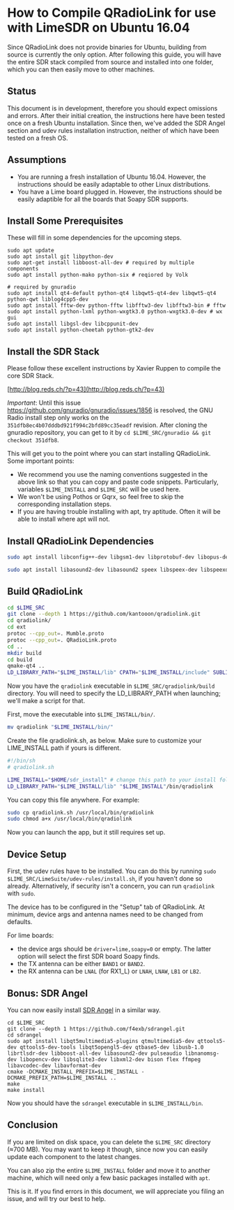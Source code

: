 # How to Compile QRadioLink for use with LimeSDR on Ubuntu 16.04

Since QRadioLink does not provide binaries for Ubuntu, building from source is currently the only option. After following this guide, you will have the entire SDR stack compiled from source and installed into one folder, which you can then easily move to other machines.

## Status

This document is in development, therefore you should expect omissions and errors. After their initial creation, the instructions here have been tested once on a fresh Ubuntu installation. Since then, we've added the SDR Angel section and udev rules installation instruction, neither of which have been tested on a fresh OS.

## Assumptions

- You are running a fresh installation of Ubuntu 16.04. However, the instructions should be easily adaptable to other Linux distributions.
- You have a Lime board plugged in. However, the instructions should be easily adaptible for all the boards that Soapy SDR supports.

## Install Some Prerequisites

These will fill in some dependencies for the upcoming steps.

```
sudo apt update
sudo apt install git libpython-dev 
sudo apt-get install libboost-all-dev # required by multiple components
sudo apt install python-mako python-six # reqiored by Volk

# required by gnuradio
sudo apt install qt4-default python-qt4 libqwt5-qt4-dev libqwt5-qt4 python-qwt liblog4cpp5-dev
sudo apt install fftw-dev python-fftw libfftw3-dev libfftw3-bin # fftw
sudo apt install python-lxml python-wxgtk3.0 python-wxgtk3.0-dev # wx gui
sudo apt install libgsl-dev libcppunit-dev
sudo apt install python-cheetah python-gtk2-dev 

```

## Install the SDR Stack

Please follow these excellent instructions by Xavier Ruppen to compile the core SDR Stack.

[http://blog.reds.ch/?p=43](http://blog.reds.ch/?p=43)

_Important_: Until this issue https://github.com/gnuradio/gnuradio/issues/1856 is resolved, the GNU Radio install step only works on the `351dfb8ec4b07dddbd921f994c2bfd89cc35eadf` revision. After cloning the gnuradio repository, you can get to it by `cd $LIME_SRC/gnuradio && git checkout 351dfb8`.

This will get you to the point where you can start installing QRadioLink. Some important points:

- We recommend you use the naming conventions suggested in the above link so that you can copy and paste code snippets. Particularly, variables `$LIME_INSTALL` and `$LIME_SRC` will be used here.
- We won't be using Pothos or Gqrx, so feel free to skip the corresponding installation steps.
- If you are having trouble installing with apt, try aptitude. Often it will be able to install where apt will not.


## Install QRadioLink Dependencies

```sh
sudo apt install libconfig++-dev libgsm1-dev libprotobuf-dev libopus-dev libpulse-dev libasound2-dev libcodec2-dev libsqlite3-dev libjpeg-dev libprotoc-dev protobuf-compiler libqwt5-qt4-dev

sudo apt install libasound2-dev libasound2 speex libspeex-dev libspeexdsp1 libspeexdsp-dev
```
## Build QRadioLink

```sh
cd $LIME_SRC
git clone --depth 1 https://github.com/kantooon/qradiolink.git
cd qradiolink/
cd ext
protoc --cpp_out=. Mumble.proto
protoc --cpp_out=. QRadioLink.proto
cd ..
mkdir build
cd build
qmake-qt4 ..
LD_LIBRARY_PATH="$LIME_INSTALL/lib" CPATH="$LIME_INSTALL/include" SUBLIBS="-L$LIME_INSTALL/lib" make
```

Now you have the `qradiolink` executable in `$LIME_SRC/qradiolink/build` directory. You will need to specify the LD_LIBRARY_PATH when launching; we'll make a script for that.

First, move the executable into `$LIME_INSTALL/bin/`.

```sh
mv qradiolink "$LIME_INSTALL/bin/"
```

Create the file qradiolink.sh, as below. Make sure to customize your LIME_INSTALL path if yours is different.

```sh
#!/bin/sh
# qradiolink.sh

LIME_INSTALL="$HOME/sdr_install" # change this path to your install folder
LD_LIBRARY_PATH="$LIME_INSTALL/lib" "$LIME_INSTALL"/bin/qradiolink
```
You can copy this file anywhere. For example:

```sh
sudo cp qradiolink.sh /usr/local/bin/qradiolink
sudo chmod a+x /usr/local/bin/qradiolink
```
Now you can launch the app, but it still requires set up. 

## Device Setup

First, the udev rules have to be installed. You can do this by running `sudo $LIME_SRC/LimeSuite/udev-rules/install.sh`, if you haven't done so already. Alternatively, if security isn't a concern, you can run `qradiolink` with `sudo`.

The device has to be configured in the "Setup" tab of QRadioLink. At minimum, device args and antenna names need to be changed from defaults.

For lime boards:
- the device args should be `driver=lime,soapy=0` or empty. The latter option will select the first SDR board Soapy finds.
- the TX antenna can be either `BAND1` or `BAND2`.
- the RX antenna can be `LNAL` (for RX1_L) or `LNAH`, `LNAW`, `LB1` or `LB2`.

## Bonus: SDR Angel

You can now easily install [SDR Angel](https://github.com/f4exb/sdrangel) in a similar way.

```
cd $LIME_SRC
git clone --depth 1 https://github.com/f4exb/sdrangel.git
cd sdrangel
sudo apt install libqt5multimedia5-plugins qtmultimedia5-dev qttools5-dev qttools5-dev-tools libqt5opengl5-dev qtbase5-dev libusb-1.0 librtlsdr-dev libboost-all-dev libasound2-dev pulseaudio libnanomsg-dev libopencv-dev libsqlite3-dev libxml2-dev bison flex ffmpeg libavcodec-dev libavformat-dev
cmake -DCMAKE_INSTALL_PREFIX=$LIME_INSTALL -DCMAKE_PREFIX_PATH=$LIME_INSTALL ..
make
make install
```

Now you should have the `sdrangel` executable in `$LIME_INSTALL/bin`.

## Conclusion

If you are limited on disk space, you can delete the `$LIME_SRC` directory (≈700 MB). You may want to keep it though, since now you can easily update each component to the latest changes.

You can also zip the entire `$LIME_INSTALL` folder and move it to another machine, which will need only a few basic packages installed with `apt`.

This is it. If you find errors in this document, we will appreciate you filing an issue, and will try our best to help. 

